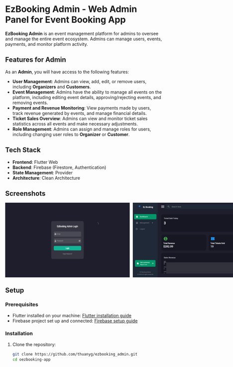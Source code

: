 # EzBooking Admin - Web Admin Panel for Event Booking App

**EzBooking Admin** is an event management platform for admins to oversee and manage the entire event ecosystem. Admins can manage users, events, payments, and monitor platform activity.

## Features for Admin

As an **Admin**, you will have access to the following features:

- **User Management**: Admins can view, add, edit, or remove users, including **Organizers** and **Customers**.
- **Event Management**: Admins have the ability to manage all events on the platform, including editing event details, approving/rejecting events, and removing events.
- **Payment and Revenue Monitoring**: View payments made by users, track revenue generated by events, and manage financial details.
- **Ticket Sales Overview**: Admins can view and monitor ticket sales statistics across all events and make necessary adjustments.
- **Role Management**: Admins can assign and manage roles for users, including changing user roles to **Organizer** or **Customer**.

## Tech Stack

- **Frontend**: Flutter Web
- **Backend**: Firebase (Firestore, Authentication)
- **State Management**: Provider
- **Architecture**: Clean Architecture

## Screenshots
<div style="display: flex; gap: 10px;">
  <img src="./screenshots/img.png" alt="Admin Dashboard" width="400">
  <img src="./screenshots/img_1.png" alt="Admin Dashboard" width="400">
  <img src="./screenshots/img_2.png" alt="Admin Dashboard" width="400">
  <img src="./screenshots/img_3.png" alt="Admin Dashboard" width="400">
  <img src="./screenshots/img_4.png" alt="Admin Dashboard" width="400">
  <img src="./screenshots/img_5.png" alt="Admin Dashboard" width="400">
  <img src="./screenshots/img_6.png" alt="Admin Dashboard" width="400">
  <img src="./screenshots/img_7.png" alt="Admin Dashboard" width="400">
  <img src="./screenshots/img_8.png" alt="Admin Dashboard" width="400">
  <img src="./screenshots/img_9.png" alt="Admin Dashboard" width="400">
  <img src="./screenshots/img_10.png" alt="Admin Dashboard" width="400">
  <img src="./screenshots/img_11.png" alt="Admin Dashboard" width="400">
</div>

## Setup

### Prerequisites

- Flutter installed on your machine: [Flutter installation guide](https://flutter.dev/docs/get-started/install)
- Firebase project set up and connected: [Firebase setup guide](https://firebase.google.com/docs/flutter/setup)

### Installation

1. Clone the repository:
   ```bash
   git clone https://github.com/thuanyg/ezbooking_admin.git
   cd oezbooking-app
